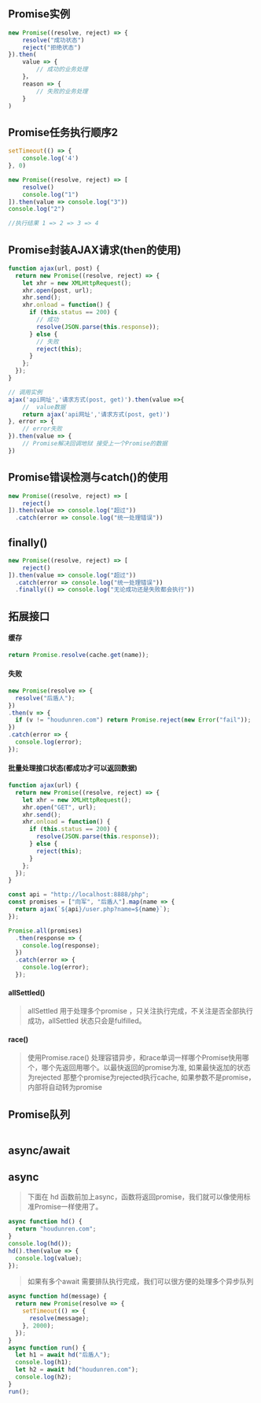 ##  Promise实例
```javascript
new Promise((resolve, reject) => {
    resolve("成功状态")
    reject("拒绝状态")
}).then(
    value => {
        // 成功的业务处理
    }，
    reason => {
        // 失败的业务处理
    }
)
```

## Promise任务执行顺序2
```javascript
setTimeout(() => {
    console.log('4')
}, 0)

new Promise((resolve, reject) => [
    resolve()
    console.log("1")
]).then(value => console.log("3"))
console.log("2")

//执行结果 1 => 2 => 3 => 4
```

## Promise封装AJAX请求(then的使用)
```javascript
function ajax(url, post) {
  return new Promise((resolve, reject) => {
    let xhr = new XMLHttpRequest();
    xhr.open(post, url);
    xhr.send();
    xhr.onload = function() {
      if (this.status == 200) {
        // 成功
        resolve(JSON.parse(this.response));
      } else {
        // 失败
        reject(this);
      }
    };
  });
}

// 调用实例
ajax('api网址','请求方式(post, get)').then(value =>{
    //  value数据
    return ajax('api网址','请求方式(post, get)')
}, error => {
    // error失败
}).then(value => {
    // Promise解决回调地狱 接受上一个Promise的数据
})
```

## Promise错误检测与catch()的使用
```javascript
new Promise((resolve, reject) => [
    reject()
]).then(value => console.log("超过"))
  .catch(error => console.log("统一处理错误"))
```

## finally() 
```javascript
new Promise((resolve, reject) => [
    reject()
]).then(value => console.log("超过"))
  .catch(error => console.log("统一处理错误"))
  .finally(() => console.log("无论成功还是失败都会执行"))
```

## 拓展接口
#### 缓存
```javascript
return Promise.resolve(cache.get(name));
```
#### 失败
```javascript
new Promise(resolve => {
  resolve("后盾人");
})
.then(v => {
  if (v != "houdunren.com") return Promise.reject(new Error("fail"));
})
.catch(error => {
  console.log(error);
});
```
#### 批量处理接口状态(都成功才可以返回数据)
```javascript
function ajax(url) {
  return new Promise((resolve, reject) => {
    let xhr = new XMLHttpRequest();
    xhr.open("GET", url);
    xhr.send();
    xhr.onload = function() {
      if (this.status == 200) {
        resolve(JSON.parse(this.response));
      } else {
        reject(this);
      }
    };
  });
}

const api = "http://localhost:8888/php";
const promises = ["向军", "后盾人"].map(name => {
  return ajax(`${api}/user.php?name=${name}`);
});

Promise.all(promises)
  .then(response => {
    console.log(response);
  })
  .catch(error => {
    console.log(error);
  });
```

#### allSettled()
> allSettled 用于处理多个promise ，只关注执行完成，不关注是否全部执行成功，allSettled 状态只会是fulfilled。

#### race()
> 使用Promise.race() 处理容错异步，和race单词一样哪个Promise快用哪个，哪个先返回用哪个。以最快返回的promise为准, 如果最快返加的状态为rejected 那整个promise为rejected执行cache, 如果参数不是promise，内部将自动转为promise

## Promise队列
```javascript

```

## async/await
## async
>下面在 hd 函数前加上async，函数将返回promise，我们就可以像使用标准Promise一样使用了。
```javascript
async function hd() {
  return "houdunren.com";
}
console.log(hd());
hd().then(value => {
  console.log(value);
});
```

>如果有多个await 需要排队执行完成，我们可以很方便的处理多个异步队列
```javascript
async function hd(message) {
  return new Promise(resolve => {
    setTimeout(() => {
      resolve(message);
    }, 2000);
  });
}
async function run() {
  let h1 = await hd("后盾人");
  console.log(h1);
  let h2 = await hd("houdunren.com");
  console.log(h2);
}
run();
```
